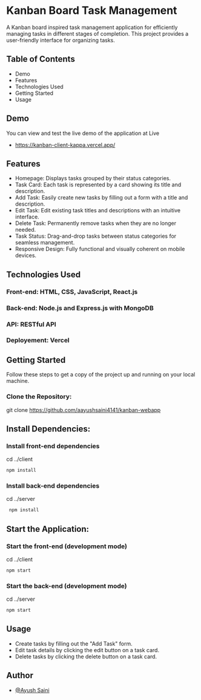 # Kanban Board Task Management
A Kanban board inspired task management application for efficiently managing tasks in different stages of completion. This project provides a user-friendly interface for organizing tasks.

## Table of Contents
* Demo
* Features
* Technologies Used
* Getting Started
* Usage

## Demo
You can view and test the live demo of the application at Live
* https://kanban-client-kappa.vercel.app/

## Features
* Homepage: Displays tasks grouped by their status categories.
* Task Card: Each task is represented by a card showing its title and description.
* Add Task: Easily create new tasks by filling out a form with a title and description.
* Edit Task: Edit existing task titles and descriptions with an intuitive interface.
* Delete Task: Permanently remove tasks when they are no longer needed.
* Task Status: Drag-and-drop tasks between status categories for seamless management.
* Responsive Design: Fully functional and visually coherent on mobile devices.

## Technologies Used
### Front-end: HTML, CSS, JavaScript, React.js
### Back-end: Node.js and Express.js with MongoDB
### API: RESTful API
### Deployement: Vercel

## Getting Started
Follow these steps to get a copy of the project up and running on your local machine.

### Clone the Repository:

git clone https://github.com/aayushsaini4141/kanban-webapp

## Install Dependencies:

### Install front-end dependencies
cd ../client
  ```sh
  npm install 
  ```

### Install back-end dependencies
cd ../server
 ```sh
  npm install 
  ```

## Start the Application:

### Start the front-end (development mode)
cd ../client
```sh
npm start
```

### Start the back-end (development mode)
cd ../server
```sh
npm start
```
## Usage
* Create tasks by filling out the "Add Task" form.
* Edit task details by clicking the edit button on a task card.
* Delete tasks by clicking the delete button on a task card.




## Author

- [@Ayush Saini](https://github.com/aayushsaini4141)


  
